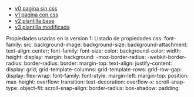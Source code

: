 - [v0 pagina sin css](https://iagorv.github.io/iagoriv.github.io/v0/)
- [v1 pagina con css](https://iagorv.github.io/iagoriv.github.io/v1/)
- [v2 plantilla base](https://iagorv.github.io/iagoriv.github.io/v2/)
- [v3 plantilla modificada](https://iagorv.github.io/iagoriv.github.io/v3/)

Propiedades usadas en la version 1:
Listado de propiedades css:
font-family:
src:
background-image: 
background-size: 
background-attachment: 
text-align: center;
font-family: 
font-size:
color:
background-color: 
width: 
height:
display: 
margin: 
background:
-moz-border-radius: 
-webkit-border-radius: 
border-radius: 
border: 
margin-top:
text-align: 
justify-content:
display: grid;
grid-template-columns: 
grid-template-rows: 
grid-row-gap:
display: 
flex-wrap:
font-family:
font-style:
margin-left:
margin-top: 
position:
max-height:
overflow: 
transition: 
text-decoration:
overflow-x:
scroll-snap-type:
object-fit: 
scroll-snap-align: 
border-radius:
box-shadow:
padding: 

